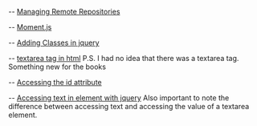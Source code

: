 -- [Managing Remote Repositories](https://docs.github.com/en/get-started/getting-started-with-git/managing-remote-repositories)

-- [Moment.js](https://momentjs.com/)

-- [Adding Classes in jquery](https://api.jquery.com/addclass/)

-- [textarea tag in html](https://www.w3schools.com/tags/tag_textarea.asp)
 P.S. I had no idea that there was a textarea tag. Something new for the books

 -- [Accessing the id attribute](https://stackoverflow.com/questions/3239598/how-can-i-get-the-id-of-an-element-using-jquery)

 -- [Accessing text in element with jquery](https://api.jquery.com/text/)
        Also important to note the difference between accessing text and accessing the value of a textarea element.
